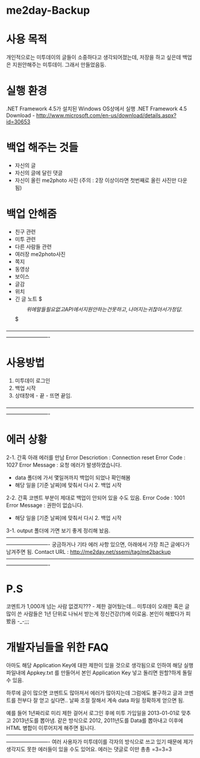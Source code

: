 me2day-Backup
=============
# 사용 목적
개인적으로는 미투데이의 글들이 소중하다고 생각되어졌는데, 
저장을 하고 싶은데 백업은 지원안해주는 미투데이.
그래서 만들었음둥.

# 실행 환경
.NET Framework 4.5가 설치된 Windows OS상에서 실행
.NET Framework 4.5 Download - http://www.microsoft.com/en-us/download/details.aspx?id=30653

# 백업 해주는 것들
- 자신의 글
- 자신의 글에 달린 댓글
- 자신이 올린 me2photo 사진 
(주의 : 2장 이상이라면 첫번째로 올린 사진만 다운됨)

# 백업 안해줌
- 친구 관련
- 미투 관련
- 다른 사람들 관련
- 여러장 me2photo사진
- 쪽지
- 동영상
- 보이스
- 글감
- 위치
- 긴 글 노트 
$$$ 위에 말들 필요없고 API에서 지원 안하는건 못 하고, 나머지는 귀찮아서가 정답. $$$

————————————————————————————————————————————-
# 사용방법
1. 미투데이 로그인
2. 백업 시작
3. 상태창에 - 끝 - 뜨면 끝임.

————————————————————————————————————————————-
# 에러 상황
2-1. 간혹 아래 에러를 만남
Error Descriotion : Connection reset
Error Code : 1027
Error Message : 요청 에러가 발생하였습니다.
- data 폴더에 가서 몇일꺼까지 백업이 되었나 확인해봄 
- 해당 일을 [기준 날짜]에 맞춰서 다시 2. 백업 시작

2-2. 간혹 코멘트 부분이 제대로 백업이 안되어 있을 수도 있음. 
Error Code : 1001
Error Message : 권한이 없습니다.
- 해당 일을 [기준 날짜]에 맞춰서 다시 2. 백업 시작

3-1. output 폴더에 가면 보기 좋게 정리해 놨음.
————————————————————————————————————————————-
궁금하거나 기타 에러 사항 있으면, 아래에서 가장 최근 글에다가 남겨주면 됨.
Contact URL : http://me2day.net/ssemi/tag/me2backup
————————————————————————————————————————————-
# P.S
코멘트가 1,000개 넘는 사람 없겠지??? - 제한 걸어뒀는데…
미투데이 오래한 혹은 글 많이 쓴 사람들은 1년 단위로 나눠서 받는게 정신건강(?)에 이로움. 
본인이 해봤다가 피봤음 -_-;;;

# 개발자님들을 위한 FAQ
아마도 해당 Application Key에 대한 제한이 있을 것으로 생각됨으로 인하여
해당 실행파일내에 Appkey.txt 를 만들어서 본인 Application Key 넣고 돌리면 원할?하게 돌릴 수 있음.

하루에 글이 많으면 코멘트도 많아져서 에러가 많아지는데 그럼에도 불구하고 글과 코멘트를 전부다 잘 얻고 싶다면..
날짜 조절 잘해서 계속 data 파일 정확하게 얻으면 됨.

예를 들어 1년짜리로 미리 제한 걸어서 
로그인 후에 미투 가입일을 2013-01-01로 맞추고 2013년도를 뽑아냄.
같은 방식으로 2012, 2011년도를 Data를 뽑아내고 이후에 HTML 병합이 이루어지게 해주면 됩니다.
————————————————————————————————————————————-
여러 사용자가 미투데이를 각자의 방식으로 쓰고 있기 때문에 제가 생각지도 못한 에러들이 있을 수도 있어요.
에러는 댓글로 이만 총총 =3=3=3

